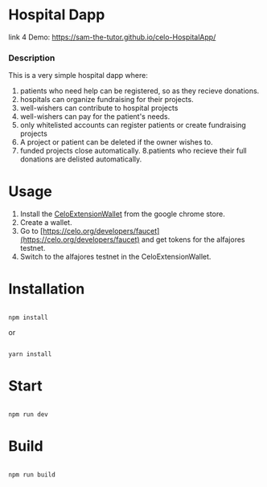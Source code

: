 
# Hospital Dapp
link 4 Demo: https://sam-the-tutor.github.io/celo-HospitalApp/


### Description
This is a very simple hospital dapp where:
1. patients who need help can be registered, so as they recieve donations.
2. hospitals can organize fundraising for their projects.
3. well-wishers can contribute to hospital projects
4. well-wishers can pay for the patient's needs.
5. only whitelisted accounts can register patients or create fundraising projects
6. A project or patient can be deleted if the owner wishes to.
7. funded projects close automatically.
8.patients who recieve their full donations are delisted automatically.





# Usage
1. Install the [CeloExtensionWallet](https://chrome.google.com/webstore/detail/celoextensionwallet/kkilomkmpmkbdnfelcpgckmpcaemjcdh?hl=en) from the google chrome store.
2. Create a wallet.
3. Go to [https://celo.org/developers/faucet](https://celo.org/developers/faucet) and get tokens for the alfajores testnet.
4. Switch to the alfajores testnet in the CeloExtensionWallet.





# Installation

```

npm install

```

or 

```

yarn install

```

# Start

```

npm run dev

```

# Build

```

npm run build

```
